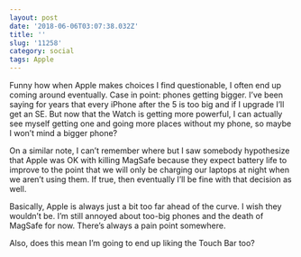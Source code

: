 ```yaml
---
layout: post
date: '2018-06-06T03:07:38.032Z'
title: ''
slug: '11258'
category: social
tags: Apple
---
```

Funny how when Apple makes choices I find questionable, I often end up coming around eventually. Case in point: phones getting bigger. I’ve been saying for years that every iPhone after the 5 is too big and if I upgrade I’ll get an SE. But now that the Watch is getting more powerful, I can actually see myself getting one and going more places without my phone, so maybe I won’t mind a bigger phone?

On a similar note, I can’t remember where but I saw somebody hypothesize that Apple was OK with killing MagSafe because they expect battery life to improve to the point that we will only be charging our laptops at night when we aren’t using them. If true, then eventually I’ll be fine with that decision as well.

Basically, Apple is always just a bit too far ahead of the curve. I wish they wouldn’t be. I’m still annoyed about too-big phones and the death of MagSafe for now. There’s always a pain point somewhere.

Also, does this mean I’m going to end up liking the Touch Bar too?
